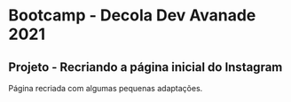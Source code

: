 # Bootcamp - Decola Dev Avanade 2021

## Projeto - Recriando a página inicial  do Instagram

Página recriada com algumas pequenas adaptações.